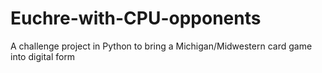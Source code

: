 # Euchre-with-CPU-opponents
A challenge project in Python to bring a Michigan/Midwestern card game into digital form
